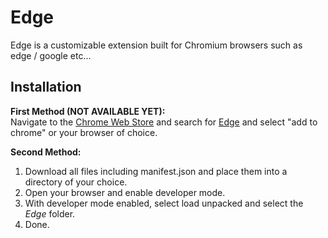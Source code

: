 # Edge

Edge is a customizable extension built for Chromium browsers such as edge / google etc...

## Installation

**First Method (NOT AVAILABLE YET):** \
Navigate to the [Chrome Web Store](https://chrome.google.com/webstore/category/extensions) and search for [Edge]() and select "add to chrome" or your browser of choice.

**Second Method:**

1. Download all files including manifest.json and place them into a directory of your choice.
2. Open your browser and enable developer mode.
3. With developer mode enabled, select load unpacked and select the _Edge_ folder.
4. Done.
